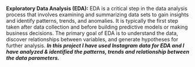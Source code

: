 
**Exploratory Data Analysis (EDA):**
    EDA is a critical step in the data analysis process that involves examining and summarizing data sets to gain insights and identify patterns, trends, and anomalies. It is typically the first step taken after data collection and before building predictive models or making business decisions. The primary goal of EDA is to understand the data, discover relationships between variables, and generate hypotheses for further analysis. 
    **_In this project I have used Instagram data for EDA and I have analyzed & identified the patterns, trends and relationship between the data parameters._**
